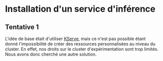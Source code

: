 # Installation d'un service d'inférence

## Tentative 1

L'idée de base était d'utiliser [KServe](https://kserve.github.io/website/master/), mais ce n'est pas possible étant donné l'impossibilité de créer des ressources personnalisées au niveau du cluster. En effet, nos droits sur le cluster d'expérimentation sont trop limités. Nous avons donc cherché une autre solution.

